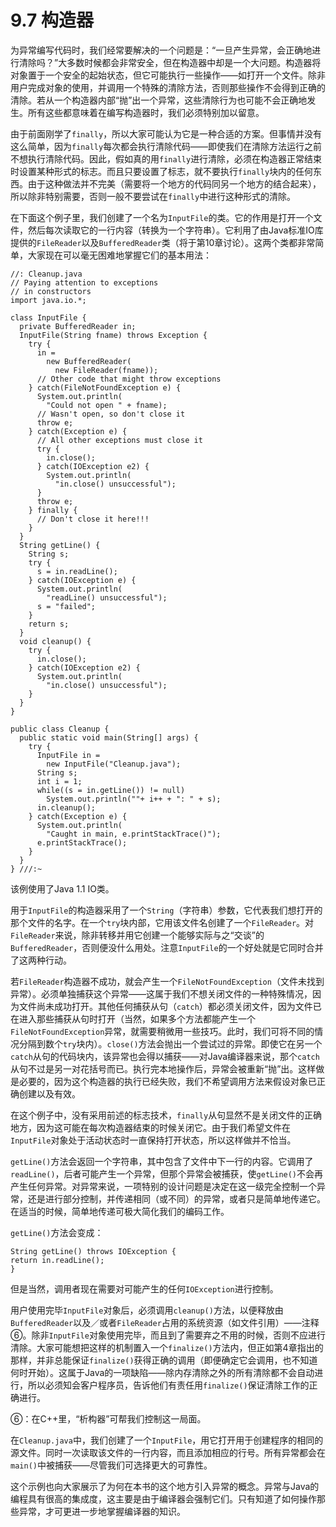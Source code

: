 # 9.7 构造器


为异常编写代码时，我们经常要解决的一个问题是：“一旦产生异常，会正确地进行清除吗？”大多数时候都会非常安全，但在构造器中却是一个大问题。构造器将对象置于一个安全的起始状态，但它可能执行一些操作——如打开一个文件。除非用户完成对象的使用，并调用一个特殊的清除方法，否则那些操作不会得到正确的清除。若从一个构造器内部“抛”出一个异常，这些清除行为也可能不会正确地发生。所有这些都意味着在编写构造器时，我们必须特别加以留意。

由于前面刚学了`finally`，所以大家可能认为它是一种合适的方案。但事情并没有这么简单，因为`finally`每次都会执行清除代码——即使我们在清除方法运行之前不想执行清除代码。因此，假如真的用`finally`进行清除，必须在构造器正常结束时设置某种形式的标志。而且只要设置了标志，就不要执行`finally`块内的任何东西。由于这种做法并不完美（需要将一个地方的代码同另一个地方的结合起来），所以除非特别需要，否则一般不要尝试在`finally`中进行这种形式的清除。

在下面这个例子里，我们创建了一个名为`InputFile`的类。它的作用是打开一个文件，然后每次读取它的一行内容（转换为一个字符串）。它利用了由Java标准IO库提供的`FileReader`以及`BufferedReader`类（将于第10章讨论）。这两个类都非常简单，大家现在可以毫无困难地掌握它们的基本用法：

```
//: Cleanup.java
// Paying attention to exceptions
// in constructors
import java.io.*;

class InputFile {
  private BufferedReader in;
  InputFile(String fname) throws Exception {
    try {
      in =
        new BufferedReader(
          new FileReader(fname));
      // Other code that might throw exceptions
    } catch(FileNotFoundException e) {
      System.out.println(
        "Could not open " + fname);
      // Wasn't open, so don't close it
      throw e;
    } catch(Exception e) {
      // All other exceptions must close it
      try {
        in.close();
      } catch(IOException e2) {
        System.out.println(
          "in.close() unsuccessful");
      }
      throw e;
    } finally {
      // Don't close it here!!!
    }
  }
  String getLine() {
    String s;
    try {
      s = in.readLine();
    } catch(IOException e) {
      System.out.println(
        "readLine() unsuccessful");
      s = "failed";
    }
    return s;
  }
  void cleanup() {
    try {
      in.close();
    } catch(IOException e2) {
      System.out.println(
        "in.close() unsuccessful");
    }
  }
}

public class Cleanup {
  public static void main(String[] args) {
    try {
      InputFile in =
        new InputFile("Cleanup.java");
      String s;
      int i = 1;
      while((s = in.getLine()) != null)
        System.out.println(""+ i++ + ": " + s);
      in.cleanup();
    } catch(Exception e) {
      System.out.println(
        "Caught in main, e.printStackTrace()");
      e.printStackTrace();
    }
  }
} ///:~
```

该例使用了Java 1.1 IO类。

用于`InputFile`的构造器采用了一个`String`（字符串）参数，它代表我们想打开的那个文件的名字。在一个`try`块内部，它用该文件名创建了一个`FileReader`。对`FileReader`来说，除非转移并用它创建一个能够实际与之“交谈”的`BufferedReader`，否则便没什么用处。注意`InputFile`的一个好处就是它同时合并了这两种行动。

若`FileReader`构造器不成功，就会产生一个`FileNotFoundException`（文件未找到异常）。必须单独捕获这个异常——这属于我们不想关闭文件的一种特殊情况，因为文件尚未成功打开。其他任何捕获从句（`catch`）都必须关闭文件，因为文件已在进入那些捕获从句时打开（当然，如果多个方法都能产生一个`FileNotFoundException`异常，就需要稍微用一些技巧。此时，我们可将不同的情况分隔到数个`try`块内）。`close()`方法会抛出一个尝试过的异常。即使它在另一个`catch`从句的代码块内，该异常也会得以捕获——对Java编译器来说，那个`catch`从句不过是另一对花括号而已。执行完本地操作后，异常会被重新“抛”出。这样做是必要的，因为这个构造器的执行已经失败，我们不希望调用方法来假设对象已正确创建以及有效。

在这个例子中，没有采用前述的标志技术，`finally`从句显然不是关闭文件的正确地方，因为这可能在每次构造器结束的时候关闭它。由于我们希望文件在`InputFile`对象处于活动状态时一直保持打开状态，所以这样做并不恰当。

`getLine()`方法会返回一个字符串，其中包含了文件中下一行的内容。它调用了`readLine()`，后者可能产生一个异常，但那个异常会被捕获，使`getLine()`不会再产生任何异常。对异常来说，一项特别的设计问题是决定在这一级完全控制一个异常，还是进行部分控制，并传递相同（或不同）的异常，或者只是简单地传递它。在适当的时候，简单地传递可极大简化我们的编码工作。

`getLine()`方法会变成：

```
String getLine() throws IOException {
return in.readLine();
}
```

但是当然，调用者现在需要对可能产生的任何`IOException`进行控制。

用户使用完毕`InputFile`对象后，必须调用`cleanup()`方法，以便释放由`BufferedReader`以及／或者`FileReader`占用的系统资源（如文件引用）——注释⑥。除非`InputFile`对象使用完毕，而且到了需要弃之不用的时候，否则不应进行清除。大家可能想把这样的机制置入一个`finalize()`方法内，但正如第4章指出的那样，并非总能保证`finalize()`获得正确的调用（即便确定它会调用，也不知道何时开始）。这属于Java的一项缺陷——除内存清除之外的所有清除都不会自动进行，所以必须知会客户程序员，告诉他们有责任用`finalize()`保证清除工作的正确进行。

⑥：在C++里，“析构器”可帮我们控制这一局面。

在`Cleanup.java`中，我们创建了一个`InputFile`，用它打开用于创建程序的相同的源文件。同时一次读取该文件的一行内容，而且添加相应的行号。所有异常都会在`main()`中被捕获——尽管我们可选择更大的可靠性。

这个示例也向大家展示了为何在本书的这个地方引入异常的概念。异常与Java的编程具有很高的集成度，这主要是由于编译器会强制它们。只有知道了如何操作那些异常，才可更进一步地掌握编译器的知识。
